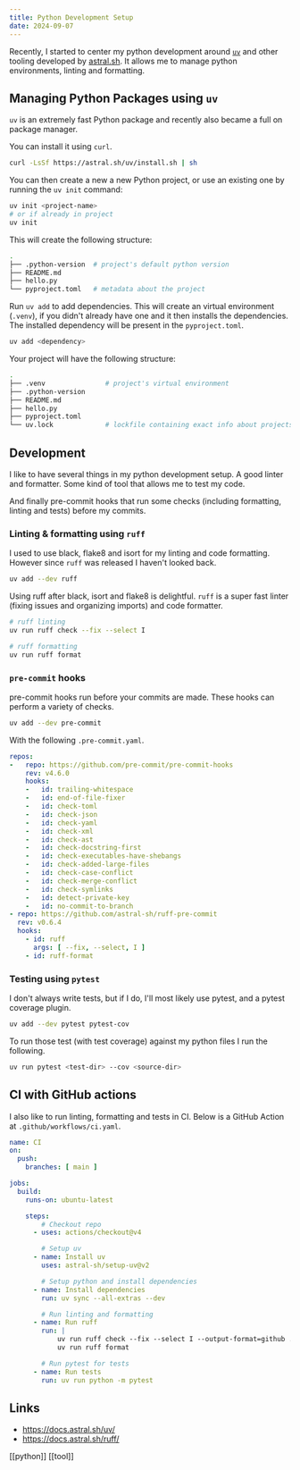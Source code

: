```yaml
---
title: Python Development Setup
date: 2024-09-07
---
```


Recently, I started to center my python development around [`uv`](https://docs.astral.sh/uv) and other tooling  developed by [astral.sh](https://astral.sh/). It allows me to manage python environments, linting and formatting.

## Managing Python Packages using `uv`

`uv` is an extremely fast Python package and recently also became a full on package manager.

You can install it using `curl`.

```bash
curl -LsSf https://astral.sh/uv/install.sh | sh
```

You can then create a new a new Python project, or use an existing one by running the `uv init` command:

```bash
uv init <project-name>
# or if already in project
uv init
```

This will create the following structure:

```bash
.
├── .python-version  # project's default python version
├── README.md
├── hello.py
└── pyproject.toml   # metadata about the project
```

Run `uv add` to add dependencies. This will create an virtual environment (`.venv`), if you didn't already have one and it then installs the dependencies. The installed dependency will be present in the `pyproject.toml`.

```bash
uv add <dependency>
```

Your project will have the following structure:

```bash
.
├── .venv               # project's virtual environment
├── .python-version
├── README.md
├── hello.py
├── pyproject.toml 
└── uv.lock             # lockfile containing exact info about projects dependencies
```

## Development

I like to have several things in my python development setup. A good linter and formatter. Some kind of tool that allows me to test my code.

And finally pre-commit hooks that run some checks (including formatting, linting and tests) before my commits.

### Linting & formatting using `ruff`

I used to use black, flake8 and isort for my linting and code formatting. However since `ruff` was released I haven't looked back.

```bash
uv add --dev ruff
```

Using ruff after black, isort and flake8 is delightful. `ruff` is a super fast linter (fixing issues and organizing imports) and code formatter. 

```bash
# ruff linting
uv run ruff check --fix --select I

# ruff formatting
uv run ruff format
```

### `pre-commit` hooks

pre-commit hooks run before your commits are made. These hooks can perform a variety of checks.

```bash
uv add --dev pre-commit
```

With the following `.pre-commit.yaml`.

```yaml
repos:
-   repo: https://github.com/pre-commit/pre-commit-hooks
    rev: v4.6.0
    hooks:
    -   id: trailing-whitespace
    -   id: end-of-file-fixer
    -   id: check-toml
    -   id: check-json
    -   id: check-yaml
    -   id: check-xml
    -   id: check-ast
    -   id: check-docstring-first
    -   id: check-executables-have-shebangs
    -   id: check-added-large-files
    -   id: check-case-conflict
    -   id: check-merge-conflict
    -   id: check-symlinks
    -   id: detect-private-key
    -   id: no-commit-to-branch
- repo: https://github.com/astral-sh/ruff-pre-commit
  rev: v0.6.4
  hooks:
    - id: ruff
      args: [ --fix, --select, I ]
    - id: ruff-format
```

### Testing using `pytest`

I don't always write tests, but if I do, I'll most likely use pytest, and a pytest coverage plugin.

```bash
uv add --dev pytest pytest-cov
```

To run those test (with test coverage) against my python files I run the following.

```bash
uv run pytest <test-dir> --cov <source-dir>
```

## CI with GitHub actions

I also like to run linting, formatting and tests in CI. Below is a GitHub Action at `.github/workflows/ci.yaml`. 

```yaml
name: CI
on:
  push:
    branches: [ main ]

jobs:
  build:
    runs-on: ubuntu-latest

    steps:
        # Checkout repo
      - uses: actions/checkout@v4

        # Setup uv
      - name: Install uv
        uses: astral-sh/setup-uv@v2

        # Setup python and install dependencies
      - name: Install dependencies
        run: uv sync --all-extras --dev

        # Run linting and formatting
      - name: Run ruff
        run: |
            uv run ruff check --fix --select I --output-format=github .
            uv run ruff format

        # Run pytest for tests
      - name: Run tests
        run: uv run python -m pytest
```

## Links 

- https://docs.astral.sh/uv/
- https://docs.astral.sh/ruff/

[[python]] [[tool]]

